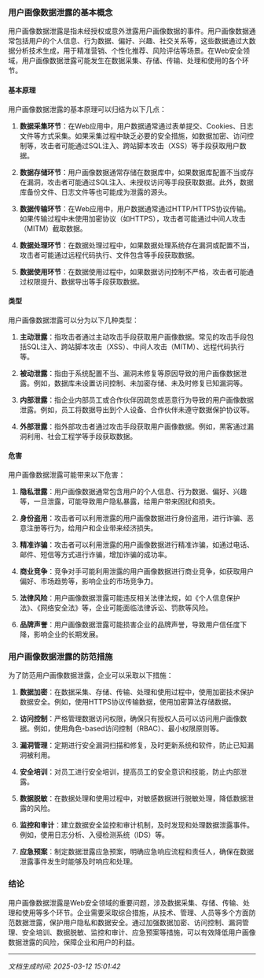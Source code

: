 ### 用户画像数据泄露的基本概念

用户画像数据泄露是指未经授权或意外泄露用户画像数据的事件。用户画像数据通常包括用户的个人信息、行为数据、偏好、兴趣、社交关系等，这些数据通过大数据分析技术生成，用于精准营销、个性化推荐、风险评估等场景。在Web安全领域，用户画像数据泄露可能发生在数据采集、存储、传输、处理和使用的各个环节。

#### 基本原理

用户画像数据泄露的基本原理可以归结为以下几点：

1. **数据采集环节**：在Web应用中，用户数据通常通过表单提交、Cookies、日志文件等方式采集。如果采集过程中缺乏必要的安全措施，如数据加密、访问控制等，攻击者可能通过SQL注入、跨站脚本攻击（XSS）等手段获取用户数据。

2. **数据存储环节**：用户画像数据通常存储在数据库中，如果数据库配置不当或存在漏洞，攻击者可能通过SQL注入、未授权访问等手段获取数据。此外，数据库备份文件、日志文件等也可能成为泄露的源头。

3. **数据传输环节**：在Web应用中，用户数据通常通过HTTP/HTTPS协议传输。如果传输过程中未使用加密协议（如HTTPS），攻击者可能通过中间人攻击（MITM）截取数据。

4. **数据处理环节**：在数据处理过程中，如果数据处理系统存在漏洞或配置不当，攻击者可能通过远程代码执行、文件包含等手段获取数据。

5. **数据使用环节**：在数据使用过程中，如果数据访问控制不严格，攻击者可能通过权限提升、数据导出等手段获取数据。

#### 类型

用户画像数据泄露可以分为以下几种类型：

1. **主动泄露**：指攻击者通过主动攻击手段获取用户画像数据。常见的攻击手段包括SQL注入、跨站脚本攻击（XSS）、中间人攻击（MITM）、远程代码执行等。

2. **被动泄露**：指由于系统配置不当、漏洞未修复等原因导致的用户画像数据泄露。例如，数据库未设置访问控制、未加密存储、未及时修复已知漏洞等。

3. **内部泄露**：指企业内部员工或合作伙伴因疏忽或恶意行为导致的用户画像数据泄露。例如，员工将数据导出到个人设备、合作伙伴未遵守数据保护协议等。

4. **外部泄露**：指外部攻击者通过攻击手段获取用户画像数据。例如，黑客通过漏洞利用、社会工程学等手段获取数据。

#### 危害

用户画像数据泄露可能带来以下危害：

1. **隐私泄露**：用户画像数据通常包含用户的个人信息、行为数据、偏好、兴趣等，一旦泄露，可能导致用户隐私暴露，给用户带来困扰和损失。

2. **身份盗用**：攻击者可以利用泄露的用户画像数据进行身份盗用，进行诈骗、恶意注册等行为，给用户和企业带来经济损失。

3. **精准诈骗**：攻击者可以利用泄露的用户画像数据进行精准诈骗，如通过电话、邮件、短信等方式进行诈骗，增加诈骗的成功率。

4. **商业竞争**：竞争对手可能利用泄露的用户画像数据进行商业竞争，如获取用户偏好、市场趋势等，影响企业的市场竞争力。

5. **法律风险**：用户画像数据泄露可能违反相关法律法规，如《个人信息保护法》、《网络安全法》等，企业可能面临法律诉讼、罚款等风险。

6. **品牌声誉**：用户画像数据泄露可能损害企业的品牌声誉，导致用户信任度下降，影响企业的长期发展。

### 用户画像数据泄露的防范措施

为了防范用户画像数据泄露，企业可以采取以下措施：

1. **数据加密**：在数据采集、存储、传输、处理和使用过程中，使用加密技术保护数据安全。例如，使用HTTPS协议传输数据，使用加密算法存储数据。

2. **访问控制**：严格管理数据访问权限，确保只有授权人员可以访问用户画像数据。例如，使用角色-based访问控制（RBAC）、最小权限原则等。

3. **漏洞管理**：定期进行安全漏洞扫描和修复，及时更新系统和软件，防止已知漏洞被利用。

4. **安全培训**：对员工进行安全培训，提高员工的安全意识和技能，防止内部泄露。

5. **数据脱敏**：在数据处理和使用过程中，对敏感数据进行脱敏处理，降低数据泄露的风险。

6. **监控和审计**：建立数据安全监控和审计机制，及时发现和处理数据泄露事件。例如，使用日志分析、入侵检测系统（IDS）等。

7. **应急预案**：制定数据泄露应急预案，明确应急响应流程和责任人，确保在数据泄露事件发生时能够及时响应和处理。

### 结论

用户画像数据泄露是Web安全领域的重要问题，涉及数据采集、存储、传输、处理和使用等多个环节。企业需要采取综合措施，从技术、管理、人员等多个方面防范数据泄露，保护用户隐私和数据安全。通过加强数据加密、访问控制、漏洞管理、安全培训、数据脱敏、监控和审计、应急预案等措施，可以有效降低用户画像数据泄露的风险，保障企业和用户的利益。

---

*文档生成时间: 2025-03-12 15:01:42*



















